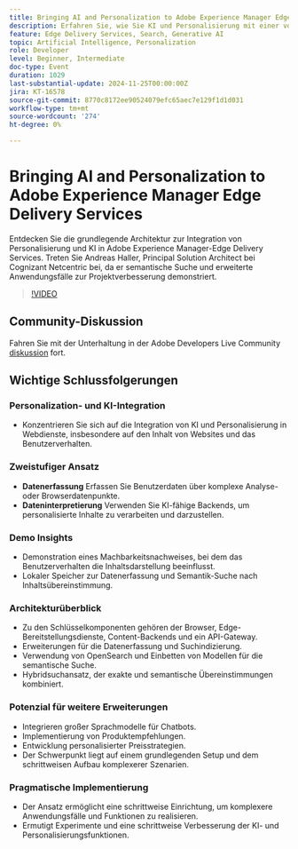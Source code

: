 ```yaml
---
title: Bringing AI and Personalization to Adobe Experience Manager Edge Delivery Services
description: Erfahren Sie, wie Sie KI und Personalisierung mit einer von Andreas Haller, Principal Solution Architect bei Cognizant Netcentric demonstrierten grundlegenden Architektur, semantischen Suche und erweiterten Anwendungsfällen in Adobe Experience Manager-Edge Delivery Services integrieren können.
feature: Edge Delivery Services, Search, Generative AI
topic: Artificial Intelligence, Personalization
role: Developer
level: Beginner, Intermediate
doc-type: Event
duration: 1029
last-substantial-update: 2024-11-25T00:00:00Z
jira: KT-16578
source-git-commit: 8770c8172ee90524079efc65aec7e129f1d1d031
workflow-type: tm+mt
source-wordcount: '274'
ht-degree: 0%

---
```



# Bringing AI and Personalization to Adobe Experience Manager Edge Delivery Services

Entdecken Sie die grundlegende Architektur zur Integration von Personalisierung und KI in Adobe Experience Manager-Edge Delivery Services. Treten Sie Andreas Haller, Principal Solution Architect bei Cognizant Netcentric bei, da er semantische Suche und erweiterte Anwendungsfälle zur Projektverbesserung demonstriert.

>[!VIDEO](https://video.tv.adobe.com/v/3440405/?learn=on&enablevpops)

## Community-Diskussion

Fahren Sie mit der Unterhaltung in der Adobe Developers Live Community [diskussion](https://adobe.ly/3Z0PtJF) fort.

## Wichtige Schlussfolgerungen

### Personalization- und KI-Integration

* Konzentrieren Sie sich auf die Integration von KI und Personalisierung in Webdienste, insbesondere auf den Inhalt von Websites und das Benutzerverhalten.

### Zweistufiger Ansatz

* **Datenerfassung** Erfassen Sie Benutzerdaten über komplexe Analyse- oder Browserdatenpunkte.
* **Dateninterpretierung** Verwenden Sie KI-fähige Backends, um personalisierte Inhalte zu verarbeiten und darzustellen.

### Demo Insights

* Demonstration eines Machbarkeitsnachweises, bei dem das Benutzerverhalten die Inhaltsdarstellung beeinflusst.
* Lokaler Speicher zur Datenerfassung und Semantik-Suche nach Inhaltsübereinstimmung.

### Architekturüberblick

* Zu den Schlüsselkomponenten gehören der Browser, Edge-Bereitstellungsdienste, Content-Backends und ein API-Gateway.
* Erweiterungen für die Datenerfassung und Suchindizierung.
* Verwendung von OpenSearch und Einbetten von Modellen für die semantische Suche.
* Hybridsuchansatz, der exakte und semantische Übereinstimmungen kombiniert.

### Potenzial für weitere Erweiterungen

* Integrieren großer Sprachmodelle für Chatbots.
* Implementierung von Produktempfehlungen.
* Entwicklung personalisierter Preisstrategien.
* Der Schwerpunkt liegt auf einem grundlegenden Setup und dem schrittweisen Aufbau komplexerer Szenarien.

### Pragmatische Implementierung

* Der Ansatz ermöglicht eine schrittweise Einrichtung, um komplexere Anwendungsfälle und Funktionen zu realisieren.
* Ermutigt Experimente und eine schrittweise Verbesserung der KI- und Personalisierungsfunktionen.
